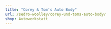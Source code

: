 ```yaml
---
title: "Corey & Tom's Auto Body"
url: /sedro-woolley/corey-und-toms-auto-body/
shop: Autowerkstatt
---
```

